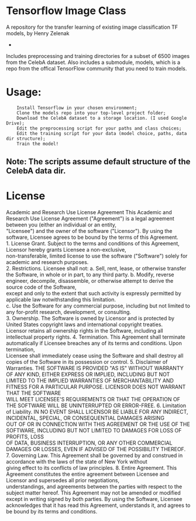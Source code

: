 # Tensorflow Image Class
 A repository for the transfer learning of existing image classification TF models, by Henry Zelenak

 -
 Includes preprocessing and training directories for a subset of 6500 images from the CelebA dataset.
 Also includes a submodule, models, which is a repo from the offical TensorFlow community that you need to train models.
 
# Usage: 
        Install Tensorflow in your chosen environment;
        Clone the models repo into your top-level project folder;
        Download the CelebA dataset to a storage location. (I used Google Drive);
        Edit the preprocessing script for your paths and class choices;
        Edit the training script for your data (model choice, paths, data dir structure);
        Train the model!

Note: The scripts assume default structure of the CelebA data dir.
------------------------------------------------------------------------------------

# License
Academic and Research Use License Agreement
This Academic and Research Use License Agreement ("Agreement") is a legal agreement between you (either an individual or an entity,<br>
"Licensee") and the owner of the software ("Licensor"). By using the software, Licensee agrees to be bound by the terms of this Agreement.<br>
	1. License Grant. Subject to the terms and conditions of this Agreement, Licensor hereby grants Licensee a non-exclusive, <br>
	non-transferable, limited license to use the software ("Software") solely for academic and research purposes.<br>
	2. Restrictions. Licensee shall not:
		a. Sell, rent, lease, or otherwise transfer the Software, in whole or in part, to any third party.
		b. Modify, reverse engineer, decompile, disassemble, or otherwise attempt to derive the source code of the Software, <br>
		except and only to the extent that such activity is expressly permitted by applicable law notwithstanding this limitation.<br>
		c. Use the Software for any commercial purpose, including but not limited to any for-profit research, development, or consulting.<br>
	3. Ownership. The Software is owned by Licensor and is protected by United States copyright laws and international copyright treaties. <br>
	Licensor retains all ownership rights in the Software, including all intellectual property rights.
	4. Termination. This Agreement shall terminate automatically if Licensee breaches any of its terms and conditions. Upon termination, <br>
	Licensee shall immediately cease using the Software and shall destroy all copies of the Software in its possession or control.
	5. Disclaimer of Warranties. THE SOFTWARE IS PROVIDED "AS IS" WITHOUT WARRANTY OF ANY KIND, EITHER EXPRESS OR IMPLIED, INCLUDING BUT NOT <br>
	LIMITED TO THE IMPLIED WARRANTIES OF MERCHANTABILITY AND FITNESS FOR A PARTICULAR PURPOSE. LICENSOR DOES NOT WARRANT THAT THE SOFTWARE <br>
	WILL MEET LICENSEE'S REQUIREMENTS OR THAT THE OPERATION OF THE SOFTWARE WILL BE UNINTERRUPTED OR ERROR-FREE.
	6. Limitation of Liability. IN NO EVENT SHALL LICENSOR BE LIABLE FOR ANY INDIRECT, INCIDENTAL, SPECIAL, OR CONSEQUENTIAL DAMAGES ARISING <br>
	OUT OF OR IN CONNECTION WITH THIS AGREEMENT OR THE USE OF THE SOFTWARE, INCLUDING BUT NOT LIMITED TO DAMAGES FOR LOSS OF PROFITS, LOSS <br>
	OF DATA, BUSINESS INTERRUPTION, OR ANY OTHER COMMERCIAL DAMAGES OR LOSSES, EVEN IF ADVISED OF THE POSSIBILITY THEREOF.
	7. Governing Law. This Agreement shall be governed by and construed in accordance with the laws of the state of New York without <br>
	giving effect to its conflicts of law principles.
	8. Entire Agreement. This Agreement constitutes the entire agreement between Licensee and Licensor and supersedes all prior negotiations, <br>
	understandings, and agreements between the parties with respect to the subject matter hereof. This Agreement may not be amended or modified <br>
	except in writing signed by both parties.
By using the Software, Licensee acknowledges that it has read this Agreement, understands it, and agrees to be bound by its terms and conditions.
